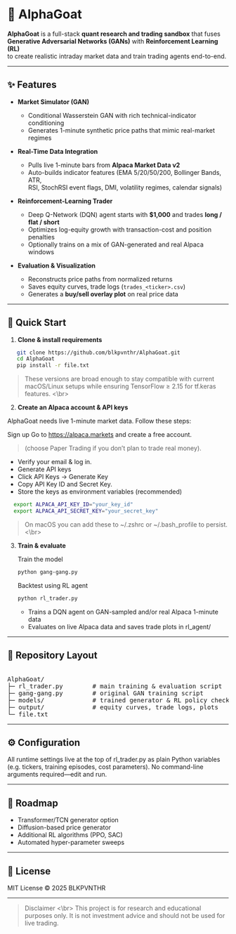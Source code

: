 # 🐐 AlphaGoat

**AlphaGoat** is a full-stack **quant research and trading sandbox** that fuses  
**Generative Adversarial Networks (GANs)** with **Reinforcement Learning (RL)**  
to create realistic intraday market data and train trading agents end-to-end.

---

## ✨ Features

- **Market Simulator (GAN)**  
  - Conditional Wasserstein GAN with rich technical-indicator conditioning  
  - Generates 1-minute synthetic price paths that mimic real-market regimes  

- **Real-Time Data Integration**  
  - Pulls live 1-minute bars from **Alpaca Market Data v2**  
  - Auto-builds indicator features (EMA 5/20/50/200, Bollinger Bands, ATR,  
    RSI, StochRSI event flags, DMI, volatility regimes, calendar signals)

- **Reinforcement-Learning Trader**  
  - Deep Q-Network (DQN) agent starts with **$1,000** and trades **long / flat / short**  
  - Optimizes log-equity growth with transaction-cost and position penalties  
  - Optionally trains on a mix of GAN-generated and real Alpaca windows

- **Evaluation & Visualization**  
  - Reconstructs price paths from normalized returns  
  - Saves equity curves, trade logs (`trades_<ticker>.csv`)  
  - Generates a **buy/sell overlay plot** on real price data

---

## 🚀 Quick Start

1. **Clone & install requirements**

 ```bash
    git clone https://github.com/blkpvnthr/AlphaGoat.git
    cd AlphaGoat
    pip install -r file.txt
 ```
 > These versions are broad enough to stay compatible with current macOS/Linux setups while ensuring TensorFlow ≥ 2.15 for tf.keras features.
<\br> 

2. **Create an Alpaca account & API keys**

AlphaGoat needs live 1-minute market data. Follow these steps:

Sign up
Go to <a href="https://alpaca.markets" target="_blank">https://alpaca.markets</a> and create a free account.
> (choose Paper Trading if you don’t plan to trade real money).

- Verify your email & log in.
- Generate API keys
- Click API Keys → Generate Key
- Copy API Key ID and Secret Key.
- Store the keys as environment variables (recommended)
  
```bash
  export ALPACA_API_KEY_ID="your_key_id"
  export ALPACA_API_SECRET_KEY="your_secret_key"
```

> On macOS you can add these to ~/.zshrc or ~/.bash_profile to persist.
<\br>

3. **Train & evaluate**

   Train the model

   ```bash
   python gang-gang.py
   ```

   Backtest using RL agent

   ```bash
   python rl_trader.py
   ```

   - Trains a DQN agent on GAN-sampled and/or real Alpaca 1-minute data
   - Evaluates on live Alpaca data and saves trade plots in rl_agent/
  
---

## 📂 Repository Layout
<pre> 
AlphaGoat/
├─ rl_trader.py        # main training & evaluation script
├─ gang-gang.py        # original GAN training script
├─ models/             # trained generator & RL policy checkpoints
├─ output/             # equity curves, trade logs, plots
└─ file.txt
</pre>

---

## ⚙️ Configuration

All runtime settings live at the top of rl_trader.py as plain Python variables
(e.g. tickers, training episodes, cost parameters).
No command-line arguments required—edit and run.

---

## 🧠 Roadmap

- Transformer/TCN generator option
- Diffusion-based price generator
- Additional RL algorithms (PPO, SAC)
- Automated hyper-parameter sweeps
  
 ---

## 🪪 License

MIT License © 2025 BLKPVNTHR

---

> Disclaimer <\br>
> This project is for research and educational purposes only.
> It is not investment advice and should not be used for live trading.